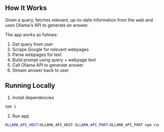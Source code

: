 ## How It Works

Given a query, fetches relevant, up-to-date information from the web and uses Ollama's API to generate an answer.

The app works as follows:

1. Get query from user
2. Scrape Google for relevant webpages
3. Parse webpages for text
4. Build prompt using query + webpage text
5. Call Ollama API to generate answer
6. Stream answer back to user

## Running Locally

1. Install dependencies

```bash
npm i
```

2. Run app

```bash
OLLAMA_API_HOST=OLLAMA_API_HOST OLLAMA_API_PORT=OLLAMA_API_PORT npm run dev
```
